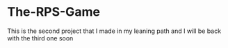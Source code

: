 # The-RPS-Game
This is the second project that I made in my leaning path and I will be back with the third one soon
